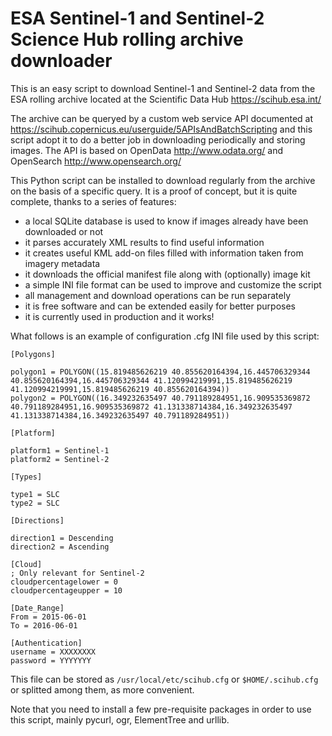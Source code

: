 ESA Sentinel-1 and Sentinel-2 Science Hub rolling archive downloader
====================================================================

This is an easy script to download Sentinel-1 and Sentinel-2 data from the ESA rolling archive
located at the Scientific Data Hub https://scihub.esa.int/

The archive can be queryed by a custom web service API documented at 
https://scihub.copernicus.eu/userguide/5APIsAndBatchScripting
and this script adopt it to do a better job in downloading periodically
and storing images. The API is based on OpenData http://www.odata.org/
and OpenSearch http://www.opensearch.org/


This Python script can be installed to download regularly from the
archive on the basis of a specific query. It is a proof of concept,
but it is quite complete, thanks to a series of features:

 * a local SQLite database is used to know if images already have
   been downloaded or not
 * it parses accurately XML results to find useful information
 * it creates useful KML add-on files filled with information taken from imagery metadata
 * it downloads the official manifest file along with (optionally) image kit
 * a simple INI file format can be used to improve and customize
   the script
 * all management and download operations can be run separately
 * it is free software and can be extended easily for better purposes
 * it is currently used in production and it works!

What follows is an example of configuration .cfg INI file used by this script:

    [Polygons]
    
    polygon1 = POLYGON((15.819485626219 40.855620164394,16.445706329344 40.855620164394,16.445706329344 41.120994219991,15.819485626219 41.120994219991,15.819485626219 40.855620164394))
    polygon2 = POLYGON((16.349232635497 40.791189284951,16.909535369872 40.791189284951,16.909535369872 41.131338714384,16.349232635497 41.131338714384,16.349232635497 40.791189284951))
    
    [Platform]
    
    platform1 = Sentinel-1
    platform2 = Sentinel-2

    [Types]
    
    type1 = SLC
    type2 = SLC
    
    [Directions]
    
    direction1 = Descending
    direction2 = Ascending
    
    [Cloud]
    ; Only relevant for Sentinel-2
    cloudpercentagelower = 0
    cloudpercentageupper = 10

    [Date_Range]
    From = 2015-06-01
    To = 2016-06-01

    [Authentication]
    username = XXXXXXXX
    password = YYYYYYY

This file can be stored as `/usr/local/etc/scihub.cfg` or `$HOME/.scihub.cfg` or
splitted among them, as more convenient.
   
Note that you need to install a few pre-requisite packages in order to use this script,
mainly pycurl, ogr, ElementTree and urllib.

